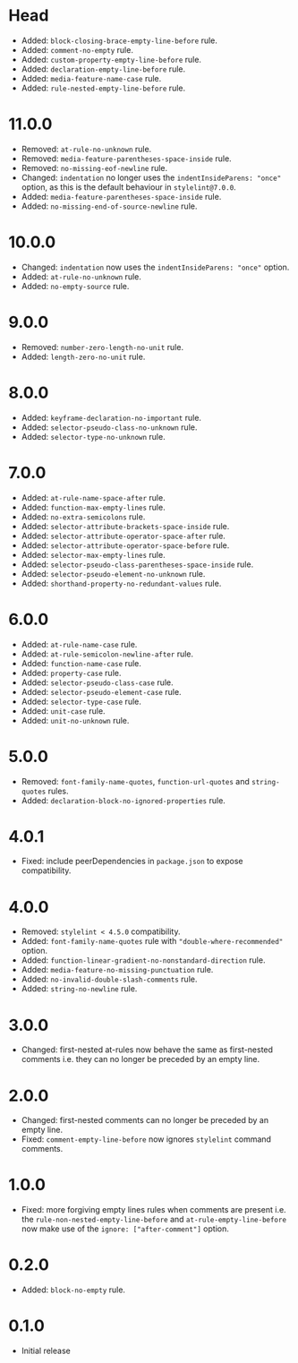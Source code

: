 # Head

- Added: `block-closing-brace-empty-line-before` rule.
- Added: `comment-no-empty` rule.
- Added: `custom-property-empty-line-before` rule.
- Added: `declaration-empty-line-before` rule.
- Added: `media-feature-name-case` rule.
- Added: `rule-nested-empty-line-before` rule.

# 11.0.0

- Removed: `at-rule-no-unknown` rule.
- Removed: `media-feature-parentheses-space-inside` rule.
- Removed: `no-missing-eof-newline` rule.
- Changed: `indentation` no longer uses the `indentInsideParens: "once"` option, as this is the default behaviour in `stylelint@7.0.0`.
- Added: `media-feature-parentheses-space-inside` rule.
- Added: `no-missing-end-of-source-newline` rule.

# 10.0.0

- Changed: `indentation` now uses the `indentInsideParens: "once"` option.
- Added: `at-rule-no-unknown` rule.
- Added: `no-empty-source` rule.

# 9.0.0

- Removed: `number-zero-length-no-unit` rule.
- Added: `length-zero-no-unit` rule.

# 8.0.0

- Added: `keyframe-declaration-no-important` rule.
- Added: `selector-pseudo-class-no-unknown` rule.
- Added: `selector-type-no-unknown` rule.

# 7.0.0

- Added: `at-rule-name-space-after` rule.
- Added: `function-max-empty-lines` rule.
- Added: `no-extra-semicolons` rule.
- Added: `selector-attribute-brackets-space-inside` rule.
- Added: `selector-attribute-operator-space-after` rule.
- Added: `selector-attribute-operator-space-before` rule.
- Added: `selector-max-empty-lines` rule.
- Added: `selector-pseudo-class-parentheses-space-inside` rule.
- Added: `selector-pseudo-element-no-unknown` rule.
- Added: `shorthand-property-no-redundant-values` rule.

# 6.0.0

- Added: `at-rule-name-case` rule.
- Added: `at-rule-semicolon-newline-after` rule.
- Added: `function-name-case` rule.
- Added: `property-case` rule.
- Added: `selector-pseudo-class-case` rule.
- Added: `selector-pseudo-element-case` rule.
- Added: `selector-type-case` rule.
- Added: `unit-case` rule.
- Added: `unit-no-unknown` rule.

# 5.0.0

- Removed: `font-family-name-quotes`, `function-url-quotes` and `string-quotes` rules.
- Added: `declaration-block-no-ignored-properties` rule.

# 4.0.1

- Fixed: include peerDependencies in `package.json` to expose compatibility.

# 4.0.0

- Removed: `stylelint < 4.5.0` compatibility.
- Added: `font-family-name-quotes` rule with `"double-where-recommended"` option.
- Added: `function-linear-gradient-no-nonstandard-direction` rule.
- Added: `media-feature-no-missing-punctuation` rule.
- Added: `no-invalid-double-slash-comments` rule.
- Added: `string-no-newline` rule.

# 3.0.0

- Changed: first-nested at-rules now behave the same as first-nested comments i.e. they can no longer be preceded by an empty line.

# 2.0.0

- Changed: first-nested comments can no longer be preceded by an empty line.
- Fixed: `comment-empty-line-before` now ignores `stylelint` command comments.

# 1.0.0

- Fixed: more forgiving empty lines rules when comments are present i.e. the `rule-non-nested-empty-line-before` and `at-rule-empty-line-before` now make use of the `ignore: ["after-comment"]` option.

# 0.2.0

- Added: `block-no-empty` rule.

# 0.1.0

- Initial release
